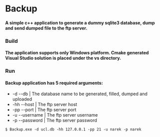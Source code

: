 # Backup
#### A simple c++ application to generate a dummy sqlite3 database, dump and send dumped file to the ftp server.

### Build
#### The application supports only Windows platform. Cmake generated Visual Studio solution is placed under the vs directory.

### Run
#### Backup application has 5 required arguments:
- -d --db       | The database name to be generated, filled, dumped and uploaded
- -hh --host    | The ftp server host
- -pp --port    | The ftp server port
- -u --username | The ftp server username
- -p --password | The ftp server password

```text
$ Backup.exe -d ucl.db -hh 127.0.0.1 -pp 21 -u narek -p narek
```
